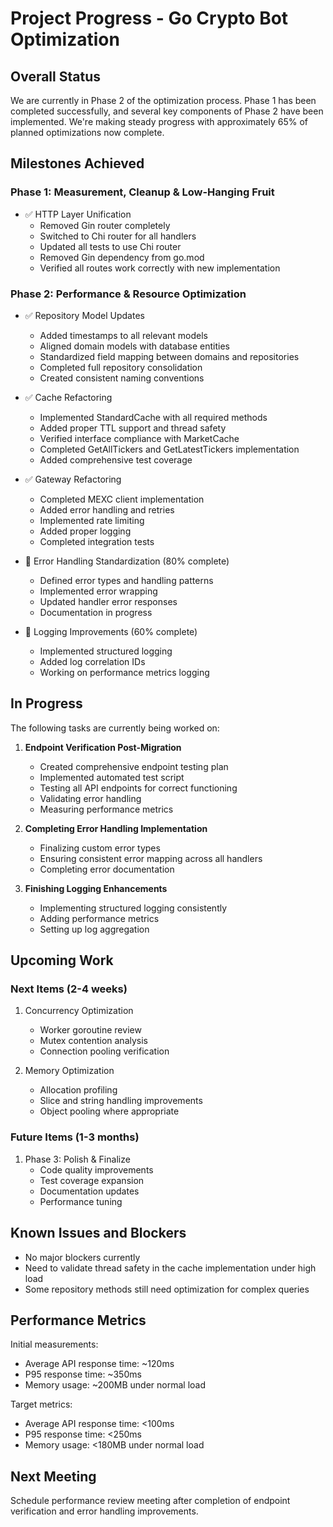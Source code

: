 # Project Progress - Go Crypto Bot Optimization

## Overall Status
We are currently in Phase 2 of the optimization process. Phase 1 has been completed successfully, and several key components of Phase 2 have been implemented. We're making steady progress with approximately 65% of planned optimizations now complete.

## Milestones Achieved

### Phase 1: Measurement, Cleanup & Low-Hanging Fruit
- ✅ HTTP Layer Unification
  - Removed Gin router completely
  - Switched to Chi router for all handlers
  - Updated all tests to use Chi router
  - Removed Gin dependency from go.mod
  - Verified all routes work correctly with new implementation

### Phase 2: Performance & Resource Optimization
- ✅ Repository Model Updates
  - Added timestamps to all relevant models
  - Aligned domain models with database entities
  - Standardized field mapping between domains and repositories
  - Completed full repository consolidation
  - Created consistent naming conventions

- ✅ Cache Refactoring
  - Implemented StandardCache with all required methods
  - Added proper TTL support and thread safety
  - Verified interface compliance with MarketCache
  - Completed GetAllTickers and GetLatestTickers implementation
  - Added comprehensive test coverage

- ✅ Gateway Refactoring
  - Completed MEXC client implementation
  - Added error handling and retries
  - Implemented rate limiting
  - Added proper logging
  - Completed integration tests

- 🔄 Error Handling Standardization (80% complete)
  - Defined error types and handling patterns
  - Implemented error wrapping
  - Updated handler error responses
  - Documentation in progress

- 🔄 Logging Improvements (60% complete)
  - Implemented structured logging
  - Added log correlation IDs
  - Working on performance metrics logging

## In Progress
The following tasks are currently being worked on:

1. **Endpoint Verification Post-Migration**
   - Created comprehensive endpoint testing plan
   - Implemented automated test script
   - Testing all API endpoints for correct functioning
   - Validating error handling
   - Measuring performance metrics

2. **Completing Error Handling Implementation**
   - Finalizing custom error types
   - Ensuring consistent error mapping across all handlers
   - Completing error documentation

3. **Finishing Logging Enhancements**
   - Implementing structured logging consistently
   - Adding performance metrics
   - Setting up log aggregation

## Upcoming Work

### Next Items (2-4 weeks)
1. Concurrency Optimization
   - Worker goroutine review
   - Mutex contention analysis
   - Connection pooling verification

2. Memory Optimization
   - Allocation profiling
   - Slice and string handling improvements
   - Object pooling where appropriate

### Future Items (1-3 months)
1. Phase 3: Polish & Finalize
   - Code quality improvements
   - Test coverage expansion
   - Documentation updates
   - Performance tuning

## Known Issues and Blockers
- No major blockers currently
- Need to validate thread safety in the cache implementation under high load
- Some repository methods still need optimization for complex queries

## Performance Metrics
Initial measurements:
- Average API response time: ~120ms
- P95 response time: ~350ms
- Memory usage: ~200MB under normal load

Target metrics:
- Average API response time: <100ms
- P95 response time: <250ms
- Memory usage: <180MB under normal load

## Next Meeting
Schedule performance review meeting after completion of endpoint verification and error handling improvements. 